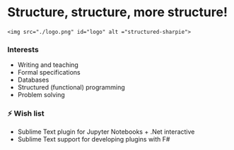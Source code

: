 # Structure, structure, more structure!

<!DOCTYPE html>
<html>
  <head>
    <style>
      #logo {
          position: absolute;
          top: 0;
          right: 0;
          width: 100px;
          height: 100px;
      }
    </style>
  </head>
  <body>

    <img src="./logo.png" id="logo" alt ="structured-sharpie">

  </body>
</html>


### Interests
- Writing and teaching
- Formal specifications
- Databases
- Structured (functional) programming
- Problem solving

### ⚡ Wish list
- Sublime Text plugin for Jupyter Notebooks + .Net interactive
- Sublime Text support for developing plugins with F#
